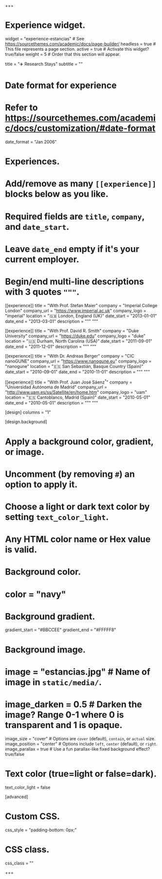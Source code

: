 +++
# Experience widget.
widget = "experience-estancias"  # See https://sourcethemes.com/academic/docs/page-builder/
headless = true  # This file represents a page section.
active = true  # Activate this widget? true/false
weight = 5  # Order that this section will appear.

title = "✈️ Research Stays"
subtitle = ""

# Date format for experience
#   Refer to https://sourcethemes.com/academic/docs/customization/#date-format
date_format = "Jan 2006"

# Experiences.
#   Add/remove as many `[[experience]]` blocks below as you like.
#   Required fields are `title`, `company`, and `date_start`.
#   Leave `date_end` empty if it's your current employer.
#   Begin/end multi-line descriptions with 3 quotes `"""`.
[[experience]]
  title = "With Prof. Stefan Maier"
  company = "Imperial College London"
  company_url = "https://www.imperial.ac.uk"
  company_logo = "imperial"
  location = "🇬🇧 London, England (UK)"
  date_start = "2013-01-01"
  date_end = "2013-03-01"
  description = """
  """

[[experience]]
  title = "With Prof. David R. Smith"
  company = "Duke University"
  company_url = "https://duke.edu"
  company_logo = "duke"
  location = "🇺🇸 Durham, North Carolina (USA)"
  date_start = "2011-09-01"
  date_end = "2011-12-01"
  description = """
  """
  
[[experience]]
  title = "With Dr. Andreas Berger"
  company = "CIC nanoGUNE"
  company_url = "https://www.nanogune.eu"
  company_logo = "nanogune"
  location = "🇪🇸 San Sebastián, Basque Country (Spain)"
  date_start = "2010-09-01"
  date_end = "2010-11-01"
  description = """
  """
  
[[experience]]
  title = "With Prof. Juan José Sáenz<sup>&dagger;</sup>"
  company = "Universidad Autónoma de Madrid"
  company_url = "http://www.uam.es/ss/Satellite/en/home.htm"
  company_logo = "uam"
  location = "🇪🇸 Cantoblanco, Madrid (Spain)"
  date_start = "2010-05-01"
  date_end = "2010-05-01"
  description = """
  """  
  
[design]
  columns = "1"  
  
[design.background]
  # Apply a background color, gradient, or image.
  #   Uncomment (by removing `#`) an option to apply it.
  #   Choose a light or dark text color by setting `text_color_light`.
  #   Any HTML color name or Hex value is valid.

  # Background color.
  # color = "navy"
  
  # Background gradient.
  gradient_start = "#BBCCEE"
  gradient_end = "#FFFFF8"
  
  # Background image.
  # image = "estancias.jpg"  # Name of image in `static/media/`.
  # image_darken = 0.5  # Darken the image? Range 0-1 where 0 is transparent and 1 is opaque.
  image_size = "cover"  #  Options are `cover` (default), `contain`, or `actual` size.
  image_position = "center"  # Options include `left`, `center` (default), or `right`.
  image_parallax = true  # Use a fun parallax-like fixed background effect? true/false
  
  # Text color (true=light or false=dark).
  text_color_light = false
  
[advanced]
 # Custom CSS. 
 css_style = "padding-bottom: 0px;"
 
 # CSS class.
 css_class = ""  

+++
